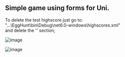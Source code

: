 ## Simple game using forms for Uni.
To delete the test highscore just go to:<br>
"...\EggHunt\bin\Debug\net6.0-windows\highscores.xml"<br>
and delete the '<highscore>' section;<br>

![image](https://github.com/AleksanderK987/EggHunt/assets/79848988/0e3681f0-3af6-4aa2-a806-0cc5d3779d11)

![image](https://github.com/AleksanderK987/EggHunt/assets/79848988/26ed9935-f938-4743-83de-a881bf3cb242)
